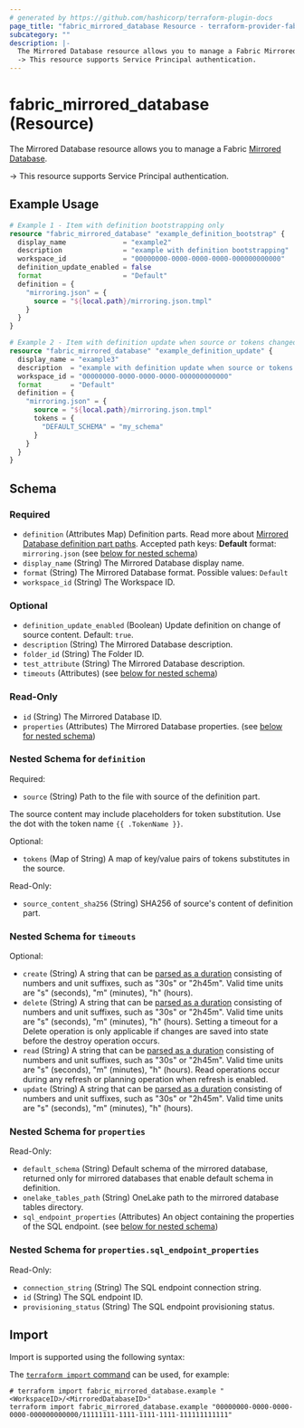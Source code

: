```yaml
---
# generated by https://github.com/hashicorp/terraform-plugin-docs
page_title: "fabric_mirrored_database Resource - terraform-provider-fabric"
subcategory: ""
description: |-
  The Mirrored Database resource allows you to manage a Fabric Mirrored Database https://learn.microsoft.com/fabric/database/mirrored-database/overview.
  -> This resource supports Service Principal authentication.
---
```


# fabric_mirrored_database (Resource)

The Mirrored Database resource allows you to manage a Fabric [Mirrored Database](https://learn.microsoft.com/fabric/database/mirrored-database/overview).

-> This resource supports Service Principal authentication.

## Example Usage

```terraform
# Example 1 - Item with definition bootstrapping only
resource "fabric_mirrored_database" "example_definition_bootstrap" {
  display_name              = "example2"
  description               = "example with definition bootstrapping"
  workspace_id              = "00000000-0000-0000-0000-000000000000"
  definition_update_enabled = false
  format                    = "Default"
  definition = {
    "mirroring.json" = {
      source = "${local.path}/mirroring.json.tmpl"
    }
  }
}

# Example 2 - Item with definition update when source or tokens changed
resource "fabric_mirrored_database" "example_definition_update" {
  display_name = "example3"
  description  = "example with definition update when source or tokens changed"
  workspace_id = "00000000-0000-0000-0000-000000000000"
  format       = "Default"
  definition = {
    "mirroring.json" = {
      source = "${local.path}/mirroring.json.tmpl"
      tokens = {
        "DEFAULT_SCHEMA" = "my_schema"
      }
    }
  }
}
```

<!-- schema generated by tfplugindocs -->
## Schema

### Required

- `definition` (Attributes Map) Definition parts. Read more about [Mirrored Database definition part paths](https://learn.microsoft.com/rest/api/fabric/articles/item-management/definitions/mirrored-database-definition). Accepted path keys: **Default** format: `mirroring.json` (see [below for nested schema](#nestedatt--definition))
- `display_name` (String) The Mirrored Database display name.
- `format` (String) The Mirrored Database format. Possible values: `Default`
- `workspace_id` (String) The Workspace ID.

### Optional

- `definition_update_enabled` (Boolean) Update definition on change of source content. Default: `true`.
- `description` (String) The Mirrored Database description.
- `folder_id` (String) The Folder ID.
- `test_attribute` (String) The Mirrored Database description.
- `timeouts` (Attributes) (see [below for nested schema](#nestedatt--timeouts))

### Read-Only

- `id` (String) The Mirrored Database ID.
- `properties` (Attributes) The Mirrored Database properties. (see [below for nested schema](#nestedatt--properties))

<a id="nestedatt--definition"></a>

### Nested Schema for `definition`

Required:

- `source` (String) Path to the file with source of the definition part.

The source content may include placeholders for token substitution. Use the dot with the token name `{{ .TokenName }}`.

Optional:

- `tokens` (Map of String) A map of key/value pairs of tokens substitutes in the source.

Read-Only:

- `source_content_sha256` (String) SHA256 of source's content of definition part.

<a id="nestedatt--timeouts"></a>

### Nested Schema for `timeouts`

Optional:

- `create` (String) A string that can be [parsed as a duration](https://pkg.go.dev/time#ParseDuration) consisting of numbers and unit suffixes, such as "30s" or "2h45m". Valid time units are "s" (seconds), "m" (minutes), "h" (hours).
- `delete` (String) A string that can be [parsed as a duration](https://pkg.go.dev/time#ParseDuration) consisting of numbers and unit suffixes, such as "30s" or "2h45m". Valid time units are "s" (seconds), "m" (minutes), "h" (hours). Setting a timeout for a Delete operation is only applicable if changes are saved into state before the destroy operation occurs.
- `read` (String) A string that can be [parsed as a duration](https://pkg.go.dev/time#ParseDuration) consisting of numbers and unit suffixes, such as "30s" or "2h45m". Valid time units are "s" (seconds), "m" (minutes), "h" (hours). Read operations occur during any refresh or planning operation when refresh is enabled.
- `update` (String) A string that can be [parsed as a duration](https://pkg.go.dev/time#ParseDuration) consisting of numbers and unit suffixes, such as "30s" or "2h45m". Valid time units are "s" (seconds), "m" (minutes), "h" (hours).

<a id="nestedatt--properties"></a>

### Nested Schema for `properties`

Read-Only:

- `default_schema` (String) Default schema of the mirrored database, returned only for mirrored databases that enable default schema in definition.
- `onelake_tables_path` (String) OneLake path to the mirrored database tables directory.
- `sql_endpoint_properties` (Attributes) An object containing the properties of the SQL endpoint. (see [below for nested schema](#nestedatt--properties--sql_endpoint_properties))

<a id="nestedatt--properties--sql_endpoint_properties"></a>

### Nested Schema for `properties.sql_endpoint_properties`

Read-Only:

- `connection_string` (String) The SQL endpoint connection string.
- `id` (String) The SQL endpoint ID.
- `provisioning_status` (String) The SQL endpoint provisioning status.

## Import

Import is supported using the following syntax:

The [`terraform import` command](https://developer.hashicorp.com/terraform/cli/commands/import) can be used, for example:

```shell
# terraform import fabric_mirrored_database.example "<WorkspaceID>/<MirroredDatabaseID>"
terraform import fabric_mirrored_database.example "00000000-0000-0000-0000-000000000000/11111111-1111-1111-1111-111111111111"
```
